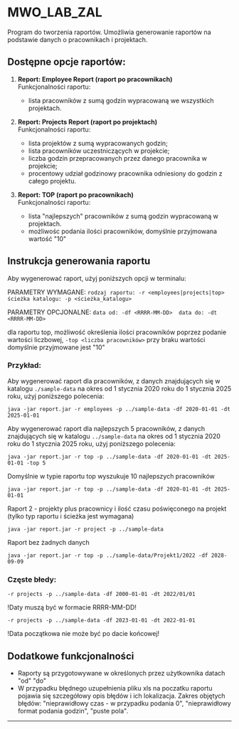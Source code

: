 # MWO_LAB_ZAL

Program do tworzenia raportów. Umożliwia generowanie raportów na podstawie danych o pracownikach i projektach.


## Dostępne opcje raportów:

1. **Report: Employee Report (raport po pracownikach)**  
   Funkcjonalności raportu:
   - lista pracowników z sumą godzin wypracowaną we wszystkich projektach.

2. **Report: Projects Report (raport po projektach)**  
   Funkcjonalności raportu:
   - lista projektów z sumą wypracowanych godzin;
   - lista pracowników uczestniczących w projekcie;
   - liczba godzin przepracowanych przez danego pracownika w projekcie;
   - procentowy udział godzinowy pracownika odniesiony do godzin z całego projektu.

3. **Report: TOP (raport po pracownikach)**  
   Funkcjonalności raportu:
   - lista "najlepszych" pracowników z sumą godzin wypracowaną w projektach.
   - możliwośc podania ilości pracowników, domyślnie przyjmowana wartość "10"



## Instrukcja generowania raportu

Aby wygenerować raport, użyj poniższych opcji w terminalu:

PARAMETRY WYMAGANE:
`
rodzaj raportu: -r <employees|projects|top> 
ścieżka katalogu: -p <ścieżka_katalogu>
`

PARAMETRY OPCJONALNE:
`
data od: -df <RRRR-MM-DD> 
data do: -dt <RRRR-MM-DD>
`

dla raportu top, możliwość określenia ilości pracowników poprzez podanie wartości liczbowej, 
`-top <liczba pracowników>`
przy braku wartości domyślnie przyjmowane jest "10"



### Przykład:

Aby wygenerować raport dla pracowników, z danych znajdujących się w katalogu `./sample-data` na okres od 1 stycznia 2020 roku do 1 stycznia 2025 roku, użyj poniższego polecenia:

```
java -jar report.jar -r employees -p ../sample-data -df 2020-01-01 -dt 2025-01-01
```

Aby wygenerować raport dla najlepszych 5 pracowników, z danych znajdujących się w katalogu `../sample-data` na okres od 1 stycznia 2020 roku do 1 stycznia 2025 roku, użyj poniższego polecenia:

```
java -jar report.jar -r top -p ../sample-data -df 2020-01-01 -dt 2025-01-01 -top 5
```

Domyślnie w typie raportu top wyszukuje 10 najlepszych pracowników
```
java -jar report.jar -r top -p ../sample-data -df 2020-01-01 -dt 2025-01-01 
```


Raport 2 - projekty plus pracownicy i ilość czasu poświęconego na projekt (tylko typ raportu i ścieżka jest wymagana)
```
java -jar report.jar -r project -p ../sample-data
```

Raport bez żadnych danych
```
java -jar report.jar -r top -p ../sample-data/Projekt1/2022 -df 2028-09-09 
```

### Częste błedy:

```
-r projects -p ../sample-data -df 2000-01-01 -dt 2022/01/01
```
!Daty muszą być w formacie RRRR-MM-DD!

```
-r projects -p ../sample-data -df 2023-01-01 -dt 2022-01-01
```

!Data początkowa nie może być po dacie końcowej!



## Dodatkowe funkcjonalności
- Raporty są przygotowywane w określonych przez użytkownika datach "od" "do"
- W przypadku błędnego uzupełnienia pliku xls na poczatku raportu pojawia się szczegółowy opis błędów i ich lokalizacja. Zakres objętych błędów: "nieprawidłowy czas - w przypadku podania 0", "nieprawidłowy format podania godzin", "puste pola".
___________________________




